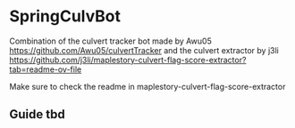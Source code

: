 # SpringCulvBot

Combination of the culvert tracker bot made by Awu05 https://github.com/Awu05/culvertTracker and the culvert extractor by j3li https://github.com/j3li/maplestory-culvert-flag-score-extractor?tab=readme-ov-file

Make sure to check the readme in maplestory-culvert-flag-score-extractor

## Guide tbd
